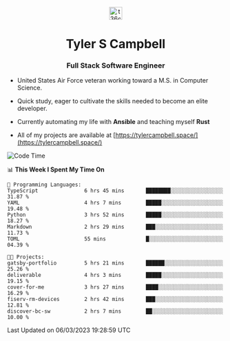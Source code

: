 <p align="center">
<a href="https://www.linkedin.com/in/t36campbell" target="blank"><img align="center" src="https://ik.imagekit.io/t36campbell/Portfolio/linkedin.png.original_m8bbGgPh6.png" alt="t36campbell" height="30" width="30" /></a>
</p>
<h1 align="center">Tyler S Campbell</h1>
<h3 align="center">Full Stack Software Engineer</h3>

* United States Air Force veteran working toward a M.S. in Computer Science.

* Quick study, eager to cultivate the skills needed to become an elite developer.

* Currently automating my life with **Ansible** and teaching myself **Rust**

* All of my projects are available at [https://tylercampbell.space/](https://tylercampbell.space/)

<!--START_SECTION:waka-->
![Code Time](http://img.shields.io/badge/Code%20Time-2%2C236%20hrs%2037%20mins-blue)

📊 **This Week I Spent My Time On** 

```text
💬 Programming Languages: 
TypeScript               6 hrs 45 mins       ████████░░░░░░░░░░░░░░░░░   31.87 % 
YAML                     4 hrs 7 mins        █████░░░░░░░░░░░░░░░░░░░░   19.48 % 
Python                   3 hrs 52 mins       █████░░░░░░░░░░░░░░░░░░░░   18.27 % 
Markdown                 2 hrs 29 mins       ███░░░░░░░░░░░░░░░░░░░░░░   11.73 % 
TOML                     55 mins             █░░░░░░░░░░░░░░░░░░░░░░░░   04.39 % 

🐱‍💻 Projects: 
gatsby-portfolio         5 hrs 21 mins       ██████░░░░░░░░░░░░░░░░░░░   25.26 % 
deliverable              4 hrs 3 mins        █████░░░░░░░░░░░░░░░░░░░░   19.15 % 
cover-for-me             3 hrs 27 mins       ████░░░░░░░░░░░░░░░░░░░░░   16.29 % 
fiserv-rm-devices        2 hrs 42 mins       ███░░░░░░░░░░░░░░░░░░░░░░   12.81 % 
discover-bc-sw           2 hrs 7 mins        ██░░░░░░░░░░░░░░░░░░░░░░░   10.00 % 
```


 Last Updated on 06/03/2023 19:28:59 UTC
<!--END_SECTION:waka-->
